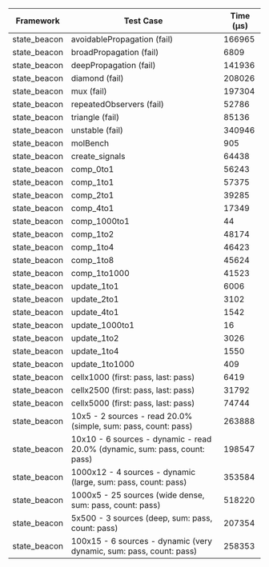 | Framework | Test Case | Time (μs) |
| --- | --- | --- |
| state_beacon | avoidablePropagation (fail) | 166965 |
| state_beacon | broadPropagation (fail) | 6809 |
| state_beacon | deepPropagation (fail) | 141936 |
| state_beacon | diamond (fail) | 208026 |
| state_beacon | mux (fail) | 197304 |
| state_beacon | repeatedObservers (fail) | 52786 |
| state_beacon | triangle (fail) | 85136 |
| state_beacon | unstable (fail) | 340946 |
| state_beacon | molBench | 905 |
| state_beacon | create_signals | 64438 |
| state_beacon | comp_0to1 | 56243 |
| state_beacon | comp_1to1 | 57375 |
| state_beacon | comp_2to1 | 39285 |
| state_beacon | comp_4to1 | 17349 |
| state_beacon | comp_1000to1 | 44 |
| state_beacon | comp_1to2 | 48174 |
| state_beacon | comp_1to4 | 46423 |
| state_beacon | comp_1to8 | 45624 |
| state_beacon | comp_1to1000 | 41523 |
| state_beacon | update_1to1 | 6006 |
| state_beacon | update_2to1 | 3102 |
| state_beacon | update_4to1 | 1542 |
| state_beacon | update_1000to1 | 16 |
| state_beacon | update_1to2 | 3026 |
| state_beacon | update_1to4 | 1550 |
| state_beacon | update_1to1000 | 409 |
| state_beacon | cellx1000 (first: pass, last: pass) | 6419 |
| state_beacon | cellx2500 (first: pass, last: pass) | 31792 |
| state_beacon | cellx5000 (first: pass, last: pass) | 74744 |
| state_beacon | 10x5 - 2 sources - read 20.0% (simple, sum: pass, count: pass) | 263888 |
| state_beacon | 10x10 - 6 sources - dynamic - read 20.0% (dynamic, sum: pass, count: pass) | 198547 |
| state_beacon | 1000x12 - 4 sources - dynamic (large, sum: pass, count: pass) | 353584 |
| state_beacon | 1000x5 - 25 sources (wide dense, sum: pass, count: pass) | 518220 |
| state_beacon | 5x500 - 3 sources (deep, sum: pass, count: pass) | 207354 |
| state_beacon | 100x15 - 6 sources - dynamic (very dynamic, sum: pass, count: pass) | 258353 |
